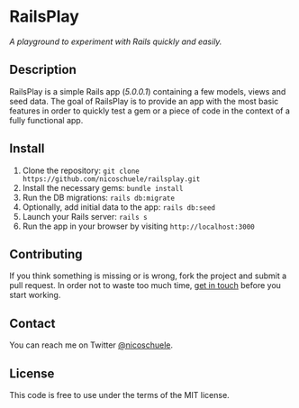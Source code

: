# RailsPlay

*A playground to experiment with Rails quickly and easily.*

## Description

RailsPlay is a simple Rails app (*5.0.0.1*) containing a few models, views and seed data. The goal of RailsPlay is to provide an app with the most basic features in order to quickly test a gem or a piece of code in the context of a fully functional app.

## Install

1. Clone the repository: `git clone https://github.com/nicoschuele/railsplay.git`
2. Install the necessary gems: `bundle install`
3. Run the DB migrations: `rails db:migrate`
4. Optionally, add initial data to the app: `rails db:seed`
5. Launch your Rails server: `rails s`
6. Run the app in your browser by visiting `http://localhost:3000`

## Contributing

If you think something is missing or is wrong, fork the project and submit a pull request. In order not to waste too much time, [get in touch](https://twitter.com/nicoschuele) before you start working.

## Contact

You can reach me on Twitter [@nicoschuele](https://twitter.com/nicoschuele).

## License

This code is free to use under the terms of the MIT license.
